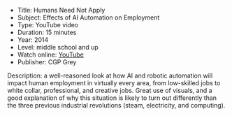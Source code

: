 * Title: Humans Need Not Apply
* Subject: Effects of AI Automation on Employment
* Type: YouTube video
* Duration: 15 minutes
* Year: 2014
* Level: middle school and up
* Watch online: [YouTube](https://www.youtube.com/watch?v=7Pq-S557XQU)
* Publisher: CGP Grey

Description: a well-reasoned look at how AI and robotic automation will impact human employment in virtually every area, from low-skilled jobs to white collar, professional, and creative jobs. Great use of visuals, and a good explanation of why this situation is likely to turn out differently than the three previous industrial revolutions (steam, electricity, and computing).
